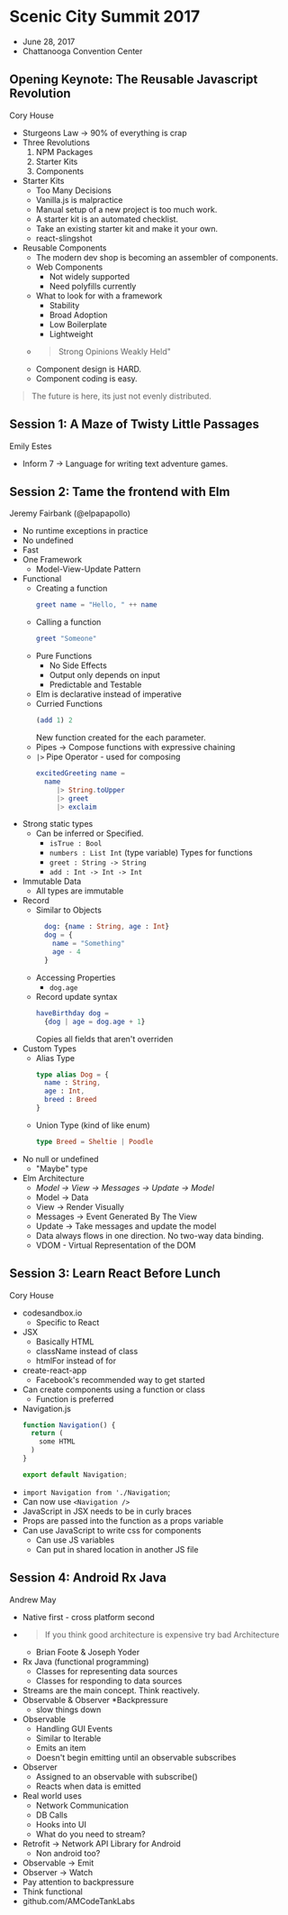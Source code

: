 # Scenic City Summit 2017

 * June 28, 2017
 * Chattanooga Convention Center

## Opening Keynote: The Reusable Javascript Revolution

Cory House

  * Sturgeons Law -> 90% of everything is crap
  * Three Revolutions
    1. NPM Packages
    2. Starter Kits 
    3. Components
  * Starter Kits
    * Too Many Decisions
    * Vanilla.js is malpractice
    * Manual setup of a new project is too much work.
    * A starter kit is an automated checklist.
    * Take an existing starter kit and make it your own.
    * react-slingshot 
  * Reusable Components
    * The modern dev shop is becoming an assembler of components.
    * Web Components
      * Not widely supported
      * Need polyfills currently
    * What to look for with a framework
      * Stability
      * Broad Adoption
      * Low Boilerplate
      * Lightweight
    * > Strong Opinions Weakly Held"
    * Component design is HARD.
    * Component coding is easy.
    
 > The future is here, its just not evenly distributed.
 
## Session 1: A Maze of Twisty Little Passages

Emily Estes

  * Inform 7 -> Language for writing text adventure games.
  
## Session 2: Tame the frontend with Elm

Jeremy Fairbank (@elpapapollo)

  * No runtime exceptions in practice
  * No undefined
  * Fast
  * One Framework
    * Model-View-Update Pattern
  * Functional
    * Creating a function
      ```elm
      greet name = "Hello, " ++ name
      ```
    * Calling a function
      ```elm
      greet "Someone"
      ```
    * Pure Functions
      * No Side Effects
      * Output only depends on input
      * Predictable and Testable
    * Elm is declarative instead of imperative
    * Curried Functions
      ```elm
      (add 1) 2
      ```
      New function created for the each parameter.
    * Pipes -> Compose functions with expressive chaining
    * `|>` Pipe Operator - used for composing
      ```elm
      excitedGreeting name = 
        name
           |> String.toUpper
           |> greet
           |> exclaim
      ```
  * Strong static types
    * Can be inferred or Specified.
      * `isTrue : Bool`
      * `numbers : List Int` (type variable)
    Types for functions
      * `greet : String -> String`
      * `add : Int -> Int -> Int`
  * Immutable Data
    * All types are immutable
  * Record
    * Similar to Objects
      ```elm
        dog: {name : String, age : Int}
        dog = {
          name = "Something"
          age - 4
        }
      ``` 
    * Accessing Properties
      * `dog.age`
    * Record update syntax
      ```elm
      haveBirthday dog = 
        {dog | age = dog.age + 1}
      ```
      Copies all fields that aren't overriden
  * Custom Types
    * Alias Type
      ```elm
      type alias Dog = {
        name : String,
        age : Int,
        breed : Breed
      }
      ```
    * Union Type (kind of like enum)
      ```elm
      type Breed = Sheltie | Poodle
      ```
  * No null or undefined
    * "Maybe" type
  * Elm Architecture
    * *Model -> View -> Messages -> Update -> Model*
    * Model -> Data
    * View -> Render Visually
    * Messages -> Event Generated By The View
    * Update -> Take messages and update the model
    * Data always flows in one direction. No two-way data binding.
    * VDOM - Virtual Representation of the DOM
    
## Session 3: Learn React Before Lunch

Cory House

  * codesandbox.io
    * Specific to React
  * JSX
    * Basically HTML
    * className instead of class
    * htmlFor instead of for
  * create-react-app
    * Facebook's recommended way to get started
  * Can create components using a function or class
    * Function is preferred
  * Navigation.js
    ```javascript
    function Navigation() {
      return (
        some HTML
      )
    }
    
    export default Navigation;
    ```
  * `import Navigation from './Navigation`;
  * Can now use `<Navigation />`
  * JavaScript in JSX needs to be in curly braces
  * Props are passed into the function as a props variable
  * Can use JavaScript to write css for components
    * Can use JS variables
    * Can put in shared location in another JS file
  
## Session 4: Android Rx Java

Andrew May

  * Native first - cross platform second
  * > If you think good architecture is expensive try bad Architecture
    - Brian Foote & Joseph Yoder
  * Rx Java (functional programming)
    * Classes for representing data sources
    * Classes for responding to data sources
  * Streams are the main concept. Think reactively.
  * Observable & Observer
  *Backpressure
    * slow things down
  * Observable
    * Handling GUI Events
    * Similar to Iterable
    * Emits an item
    * Doesn't begin emitting until an observable subscribes
  * Observer
    * Assigned to an observable with subscribe()
    * Reacts when data is emitted
  * Real world uses
    * Network Communication
    * DB Calls
    * Hooks into UI
    * What do you need to stream?
  * Retrofit -> Network API Library for Android
    * Non android too?
  * Observable -> Emit
  * Observer -> Watch
  * Pay attention to backpressure
  * Think functional
  * github.com/AMCodeTankLabs